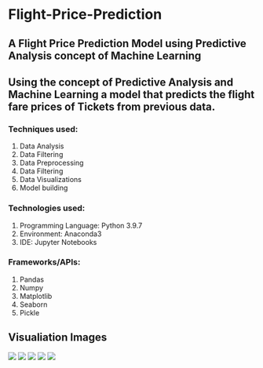 # Flight-Price-Prediction
## A Flight Price Prediction Model using Predictive Analysis concept of Machine Learning
## Using the concept of Predictive Analysis and Machine Learning a model that predicts the flight fare prices of Tickets from previous data.
### Techniques used:
1. Data Analysis
2. Data Filtering
3. Data Preprocessing
4. Data Filtering
5. Data Visualizations
6. Model building

### Technologies used:
1. Programming Language: Python 3.9.7
2. Environment: Anaconda3
3. IDE: Jupyter Notebooks

### Frameworks/APIs:
1. Pandas
2. Numpy
3. Matplotlib
3. Seaborn
4. Pickle

## Visualiation Images
<img src = "https://github.com/PiyushBL45t/Fligth-Price-Prediction/blob/main/Images/Screenshot%20(10).png"/>
<img src = "https://github.com/PiyushBL45t/Fligth-Price-Prediction/blob/main/Images/Screenshot%20(11).png"/>
<img src = "https://github.com/PiyushBL45t/Fligth-Price-Prediction/blob/main/Images/Screenshot%20(7).png"/>
<img src = "https://github.com/PiyushBL45t/Fligth-Price-Prediction/blob/main/Images/Screenshot%20(8).png"/>
<img src = "https://github.com/PiyushBL45t/Fligth-Price-Prediction/blob/main/Images/Screenshot%20(9).png"/>
